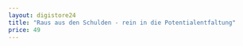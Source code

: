 ```yaml
---
layout: digistore24
title: "Raus aus den Schulden - rein in die Potentialentfaltung"
price: 49
---
```

